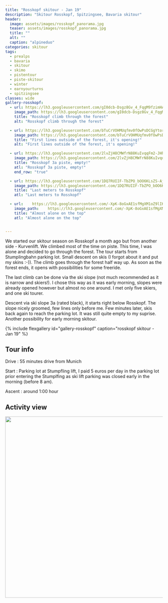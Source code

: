 ```yaml
---
title: "Rosskopf skitour - Jan 19"
description: "Skitour Rosskopf, Spitzingsee, Bavaria skitour"
header:
  image: assets/images/rosskopf_panorama.jpg
  teaser: assets/images/rosskopf_panorama.jpg
  title: ""
  alt: ""
  caption: "alpineduo"
categories: skitour
tags:
  - prealps
  - bavaria
  - skitour
  - skimo
  - pistentour
  - piste-skitour
  - winter
  - earnyourturns
  - spitzingsee
classes: wide
gallery-rosskopf:
  - url: https://lh3.googleusercontent.com/gI0dcb-Dsgz8Gv_4_FqgM9fzimHAXkCbJRHyvXHWGsIjZK2ktUcc4uJLc7Qt3wbGnstTK37c7_-V-w664T8qljH--zWdWGta67G-YqsP5xsf1ORyZJ4wDayjVtnNnGtyJBvHChYSWstJPBKvjWsAVScEI9N7n9m-GsspFxp5MvSoLxCWwRnKi2LquDEimI48Np_0SogxhUkOH2C9K89UBlqBa2FMMeRyPpB82RmVA4w3KqZHtJ4cKmBqNJDYoX3hwqXhVMpncDvrdMmQbZNN0sEbgrMKm7fxz_eH9PqT0Nd5IqixzjVv1jveNxP2vCdtp52Pva-PD1lTBUJgW7oa9SmtnW_8E6EdWNlt1PKoAWrsNz_e6-Wz9MlaiEJ24T6NuFrmflmJVgqIwJpQGmjwYy588X59DHtYQz2JrEeinUrwjqdiKyoqycBCd6KmIyh1JK4MXC7J2Vjc-BdRxTN1mVxIgIO-2hy_lD309NuK0nWy_u2IpbGtR0NZ3Cz-6nLZvJuGBpN8Xm4JUB51QIQghH922VsQDxarR-2ibggQC4r3cdr_FAoCRzW2WjAwHRRYu4XclijtDC6_Cni_VwOdJfetn36xymi66RGcbi1x9EoQCoT77BJgsViz7BcWlQbSFJR-bT6Dw9yioigHPJEuFOIn_es2Gg9OM6x-X94pOoICaejfNcvXPYC0Uu1jKyaEK-659NbkTrN7Y9vj3cU=w1084-h1444-no
    image_path: https://lh3.googleusercontent.com/gI0dcb-Dsgz8Gv_4_FqgM9fzimHAXkCbJRHyvXHWGsIjZK2ktUcc4uJLc7Qt3wbGnstTK37c7_-V-w664T8qljH--zWdWGta67G-YqsP5xsf1ORyZJ4wDayjVtnNnGtyJBvHChYSWstJPBKvjWsAVScEI9N7n9m-GsspFxp5MvSoLxCWwRnKi2LquDEimI48Np_0SogxhUkOH2C9K89UBlqBa2FMMeRyPpB82RmVA4w3KqZHtJ4cKmBqNJDYoX3hwqXhVMpncDvrdMmQbZNN0sEbgrMKm7fxz_eH9PqT0Nd5IqixzjVv1jveNxP2vCdtp52Pva-PD1lTBUJgW7oa9SmtnW_8E6EdWNlt1PKoAWrsNz_e6-Wz9MlaiEJ24T6NuFrmflmJVgqIwJpQGmjwYy588X59DHtYQz2JrEeinUrwjqdiKyoqycBCd6KmIyh1JK4MXC7J2Vjc-BdRxTN1mVxIgIO-2hy_lD309NuK0nWy_u2IpbGtR0NZ3Cz-6nLZvJuGBpN8Xm4JUB51QIQghH922VsQDxarR-2ibggQC4r3cdr_FAoCRzW2WjAwHRRYu4XclijtDC6_Cni_VwOdJfetn36xymi66RGcbi1x9EoQCoT77BJgsViz7BcWlQbSFJR-bT6Dw9yioigHPJEuFOIn_es2Gg9OM6x-X94pOoICaejfNcvXPYC0Uu1jKyaEK-659NbkTrN7Y9vj3cU=w1084-h1444-no
    title: "Rosskopf climb through the forest"
    alt: "Rosskopf climb through the forest"

  - url: https://lh3.googleusercontent.com/bTuCrVOHMUqfmv0fOwPsDCGgYtorFqP8q7STuZxTjEvTh66ih7wd0P--ZnpQbxKnGDVFTcpWKJdCwot_Dg0I5PfftLeFy2kuaNUFm3iewTxaRrfDoIWADllJ_0t8nYTxkFtT6J4lot-AXaKJoGQvvUpzAYfhXxmIlZ6QlrcfBqLeItHJIWBxG4GQ_ZYDUGctviJbWZIGwJBPKsKelKNY4NCB9ZoRprIulzd4TLsexzzHpzeIHe58l24nky5BUXTX99sWYsKi-5ahFQK0IPa4gu46rZb15sMicvnm9w3zF_JBmPG5MYc7mPwnIZ3pjg5pE8C92F92PMIIZZEBqBKcnuxoFuRxQzXOFAUibp77VlfteJQuNNPdvSyND2cWcmLp0Xg9xTqOKaDlyCJWSglS-pQWr6ycIJMvobRyqbt0I6XdURNZ0pjtyfCMORMOgPXvK9aSYKgK9B5Q024ED-pN1p-n8hJGQugMKcGZxZS9Gmqv2kdwW_-LLXIJAwc65_WqucY56waMSR1jfgwHeDkkl8DwhjnAsZAWkHvS-Wuk4COVAnBTyhaV0WfIOo3n8tbEp02IKH4dxAxC4DZQEk9GK2xDeyWrzt1i5yxuYs-G7m27gyx06bD1Bj1RJ5-kRlzZgxMqF1gzBGMHkWN38VwB2SjYO7IE5_OGJsEuR58dFKi8YeyPGc2X3zrRi82R4DABVAO4mZ91jaybv6qIQYU=w1084-h1444-no
    image_path: https://lh3.googleusercontent.com/bTuCrVOHMUqfmv0fOwPsDCGgYtorFqP8q7STuZxTjEvTh66ih7wd0P--ZnpQbxKnGDVFTcpWKJdCwot_Dg0I5PfftLeFy2kuaNUFm3iewTxaRrfDoIWADllJ_0t8nYTxkFtT6J4lot-AXaKJoGQvvUpzAYfhXxmIlZ6QlrcfBqLeItHJIWBxG4GQ_ZYDUGctviJbWZIGwJBPKsKelKNY4NCB9ZoRprIulzd4TLsexzzHpzeIHe58l24nky5BUXTX99sWYsKi-5ahFQK0IPa4gu46rZb15sMicvnm9w3zF_JBmPG5MYc7mPwnIZ3pjg5pE8C92F92PMIIZZEBqBKcnuxoFuRxQzXOFAUibp77VlfteJQuNNPdvSyND2cWcmLp0Xg9xTqOKaDlyCJWSglS-pQWr6ycIJMvobRyqbt0I6XdURNZ0pjtyfCMORMOgPXvK9aSYKgK9B5Q024ED-pN1p-n8hJGQugMKcGZxZS9Gmqv2kdwW_-LLXIJAwc65_WqucY56waMSR1jfgwHeDkkl8DwhjnAsZAWkHvS-Wuk4COVAnBTyhaV0WfIOo3n8tbEp02IKH4dxAxC4DZQEk9GK2xDeyWrzt1i5yxuYs-G7m27gyx06bD1Bj1RJ5-kRlzZgxMqF1gzBGMHkWN38VwB2SjYO7IE5_OGJsEuR58dFKi8YeyPGc2X3zrRi82R4DABVAO4mZ91jaybv6qIQYU=w1084-h1444-no
    title: "First lines outside of the forest, it's opening!"
    alt: "First lines outside of the forest, it's opening!"

  - url: https://lh3.googleusercontent.com/2lvZjH8CMWfrN88KuIvqqFm2-JHhra_-XXgYeJTKhrMXGmsdhxWScxjAOLY4XA0v7GBU_NsBc_ZT_cskwJCNWpmj6cjtsPHrvejpVMJ608WuXBMvTD7YYlk25yWTzc2CHnj7FtggtxSbgo3KiUxp20GZLvVZAqRqXFZtffziB0L640RGwU0Z0c-KeLOhyPnGleuAW4SFJ04clHon3660uOhTWLZewfA9gS8o2ZdnVg1B4-qL24YUAFW2PhdOvvJCdSCprAdkbMARWN45ihhe5jjiWnNOQcOAl8DPwZen1U33ULU3x1vIz_ofpGZgHlbXNSqwndGMykw2-APHGrLvvRYdo09soDCv_PTpHKcZ9zaEi5HB2Vov8en-YrKyTE9PWlesWf2wkz3z0xGbnkUaDi3QBQz9v1DXk-JeZ2-PXoFZ6pAsyBifLyGVxPVzN5zpAjn_P8GyMmdHbrDGhz0mstCP-VoyP-PS-DsFXuAiygp7sGOHA906IM7S-PMrqhXzsQ0BJVxm-YUtbuPudblzlER0-yZuhIJPIUl3-cP0G8IzvFsnDcXCXSG1MClXBoQSwXs6gfjF4e6BUvEIOtv7tU8XEZ78_aKyK8BYXNU1R3AsnZKThhG_fqN0ZE5p-PxWQHWj4rqXYdWG1nEvO4FV3dsPV03y--FuBCs_HbpAWCqlONjYpuguL95w4qdywJ4VWc_vzKBUnD2SdQgoBNg=w1084-h1444-no
    image_path: https://lh3.googleusercontent.com/2lvZjH8CMWfrN88KuIvqqFm2-JHhra_-XXgYeJTKhrMXGmsdhxWScxjAOLY4XA0v7GBU_NsBc_ZT_cskwJCNWpmj6cjtsPHrvejpVMJ608WuXBMvTD7YYlk25yWTzc2CHnj7FtggtxSbgo3KiUxp20GZLvVZAqRqXFZtffziB0L640RGwU0Z0c-KeLOhyPnGleuAW4SFJ04clHon3660uOhTWLZewfA9gS8o2ZdnVg1B4-qL24YUAFW2PhdOvvJCdSCprAdkbMARWN45ihhe5jjiWnNOQcOAl8DPwZen1U33ULU3x1vIz_ofpGZgHlbXNSqwndGMykw2-APHGrLvvRYdo09soDCv_PTpHKcZ9zaEi5HB2Vov8en-YrKyTE9PWlesWf2wkz3z0xGbnkUaDi3QBQz9v1DXk-JeZ2-PXoFZ6pAsyBifLyGVxPVzN5zpAjn_P8GyMmdHbrDGhz0mstCP-VoyP-PS-DsFXuAiygp7sGOHA906IM7S-PMrqhXzsQ0BJVxm-YUtbuPudblzlER0-yZuhIJPIUl3-cP0G8IzvFsnDcXCXSG1MClXBoQSwXs6gfjF4e6BUvEIOtv7tU8XEZ78_aKyK8BYXNU1R3AsnZKThhG_fqN0ZE5p-PxWQHWj4rqXYdWG1nEvO4FV3dsPV03y--FuBCs_HbpAWCqlONjYpuguL95w4qdywJ4VWc_vzKBUnD2SdQgoBNg=w1084-h1444-no
    title: "Rosskopf 3a piste, empty!"
    atl: "Rosskopf 3a piste, empty!"
    end_row: "true"

  - url: https://lh3.googleusercontent.com/1DQ7RUIIF-TbZPO_bOO6KLsZS-AjVw45sQT2n3A5BVyoKDhSyxR7yPSfo_k3gccESWsPTF08kD_6zeK-DWF7Dk21FibISVU56g3w6L_2eFekLDHzo924PUJhgrQXSA5Lmi9wXQagI9qA1DEUTFgrMPnSjq5b7o6Sft98KgEZ7N2Ip6-LF9bjg4gC98FW7OzkAJkmxTmN0CFmHzgFw8HOcsza8ZCu2Rn_Xq4De8cceW3YpRVU4N7odXyDR6hF673pE-ebhzzBcHRXc-E83Bz7sYa7rmSoFcM_TAW_Eh_A7LmnW1130WN99YOWfWMJI_uSv6dqR7HJutPObjcAqALNt0EPwfJdkQV4X5abOAJ5nZwy_GHT-s8lDtjB_7JskKjPqItIwzTIHeYqbAkJ4fv7fwYNtWB0OCZFSt64R8cEaxNdhCKW0RmFDB00LN6lXqChdSZlcBeStyCeViMFIyhetzAu3sdqFW9T-vUSsXNAr2xasQebGTn02aShO5jZ-9uu_2ll9dzkB_gmuV8Mp81mZ5VGz13mJAAURZpezHlt_Y6wt6J168r2Y9vy-g8sf1r6pVPZTtlrvZQ3em6kxr-Tp_EbizPgkCrJSLJTIdKztYJp2s9rcLc6BBWTMJ-xt7ffBZNmiRyfDjohHUy17F4ALS-9Xsz6HWfY_offYhuJOFe8tCtwoz-O9uCAPi7CwFyu5MnftaPN2JaElZzcPXY=w1084-h1444-no
    image_path: https://lh3.googleusercontent.com/1DQ7RUIIF-TbZPO_bOO6KLsZS-AjVw45sQT2n3A5BVyoKDhSyxR7yPSfo_k3gccESWsPTF08kD_6zeK-DWF7Dk21FibISVU56g3w6L_2eFekLDHzo924PUJhgrQXSA5Lmi9wXQagI9qA1DEUTFgrMPnSjq5b7o6Sft98KgEZ7N2Ip6-LF9bjg4gC98FW7OzkAJkmxTmN0CFmHzgFw8HOcsza8ZCu2Rn_Xq4De8cceW3YpRVU4N7odXyDR6hF673pE-ebhzzBcHRXc-E83Bz7sYa7rmSoFcM_TAW_Eh_A7LmnW1130WN99YOWfWMJI_uSv6dqR7HJutPObjcAqALNt0EPwfJdkQV4X5abOAJ5nZwy_GHT-s8lDtjB_7JskKjPqItIwzTIHeYqbAkJ4fv7fwYNtWB0OCZFSt64R8cEaxNdhCKW0RmFDB00LN6lXqChdSZlcBeStyCeViMFIyhetzAu3sdqFW9T-vUSsXNAr2xasQebGTn02aShO5jZ-9uu_2ll9dzkB_gmuV8Mp81mZ5VGz13mJAAURZpezHlt_Y6wt6J168r2Y9vy-g8sf1r6pVPZTtlrvZQ3em6kxr-Tp_EbizPgkCrJSLJTIdKztYJp2s9rcLc6BBWTMJ-xt7ffBZNmiRyfDjohHUy17F4ALS-9Xsz6HWfY_offYhuJOFe8tCtwoz-O9uCAPi7CwFyu5MnftaPN2JaElZzcPXY=w1084-h1444-no
    title: "Last meters to Rosskopf"
    atl: "Last meters to Rosskopf"

  - url:    https://lh3.googleusercontent.com/-XpK-8oGxAE1sfMgXM1oZ9lIKE11WZ1oFp9OT024puOhdWFr79X4Hnjt5WOB6YmD7NXkB6_ap3yb_-XTfz15huAC0ZNA1rreBGaYTVcUWSGIuJ2H9P5N8vLR_s5lFCPshkJRSJEGtUqwdYZqZmydoS5JKiYNCbe_Z-N8YJ8k0JpdHSMAlkGe6YyTLv2lEs-5h1g4K3Opz2kd5soNT0OKuSSIMdlD3tk59Ogunwzd9jpgcPKJIuOClvXvCBTmu9Zazi1bsTrxhVcQn3sHZIM9MwKbWa6ySfaMBbxMP99WiV8h-4lim-ygoBXvOC3X8ugMnLo3Ts4rh_OoJv4LWBYuoYmBDy4ZLLvjvsdrrLto8DxE1SIuo7XPwIB1U5io2ws9dinMOjvcNoM0VPLaSLuustCqKv9TJqwqm580g9Pt7VgwhxCZyliDbjDok_ih0fY8dO2PqjLUfT3EhIx4F6dHj4TybYWs0vSJ_Sewd6nQB53HHBp2UcNWPgkVEubUmCLTxRXQplFx_j6hjeV1BE5oKFoz5NLUzsWC2ImiYB1PUodqCes7oaczPOMYwuZn1JAL0i-ia-aV2aJIvW9ayEnQrJ0Y5IMFJKgo2rpRjZzaEIPqiwGHNOixNADz1o2KS-tVSADxi29oVwmakfw_sjgTKlwiC-PQLfma-EfwoEGXdnon8XG5iwlXiVC3M8ln40NwxDSw4mZvem3vV3L-bAw=w1084-h1444-no
    image_path:    https://lh3.googleusercontent.com/-XpK-8oGxAE1sfMgXM1oZ9lIKE11WZ1oFp9OT024puOhdWFr79X4Hnjt5WOB6YmD7NXkB6_ap3yb_-XTfz15huAC0ZNA1rreBGaYTVcUWSGIuJ2H9P5N8vLR_s5lFCPshkJRSJEGtUqwdYZqZmydoS5JKiYNCbe_Z-N8YJ8k0JpdHSMAlkGe6YyTLv2lEs-5h1g4K3Opz2kd5soNT0OKuSSIMdlD3tk59Ogunwzd9jpgcPKJIuOClvXvCBTmu9Zazi1bsTrxhVcQn3sHZIM9MwKbWa6ySfaMBbxMP99WiV8h-4lim-ygoBXvOC3X8ugMnLo3Ts4rh_OoJv4LWBYuoYmBDy4ZLLvjvsdrrLto8DxE1SIuo7XPwIB1U5io2ws9dinMOjvcNoM0VPLaSLuustCqKv9TJqwqm580g9Pt7VgwhxCZyliDbjDok_ih0fY8dO2PqjLUfT3EhIx4F6dHj4TybYWs0vSJ_Sewd6nQB53HHBp2UcNWPgkVEubUmCLTxRXQplFx_j6hjeV1BE5oKFoz5NLUzsWC2ImiYB1PUodqCes7oaczPOMYwuZn1JAL0i-ia-aV2aJIvW9ayEnQrJ0Y5IMFJKgo2rpRjZzaEIPqiwGHNOixNADz1o2KS-tVSADxi29oVwmakfw_sjgTKlwiC-PQLfma-EfwoEGXdnon8XG5iwlXiVC3M8ln40NwxDSw4mZvem3vV3L-bAw=w1084-h1444-no
    title: "Almost alone on the top"
    atl: "Almost alone on the top"


---
```


We started our skitour season on Rosskopf a month ago but from another side - Kurvenlift. We climbed most of the time on piste. This time, I was alone and decided to go through the forest. The tour starts from Stumplingbahn parking lot. Small descent on skis (I forgot about it and put my skins :-)). The climb goes through the forest half way up. As soon as the forest ends, it opens with possibilities for some freeride.

The last climb can be done via the ski slope (not much recommended as it is narrow and skiers!). I chose this way as it was early morning, slopes were already opened however but almost no one around. I met only five skiers, and one ski tourer.

Descent via ski slope 3a (rated black), it starts right below Rosskopf. The slope nicely groomed, few lines only before me. Few minutes later, skis back again to reach the parking lot. It was still quite empty to my suprise. 
Another possibility for early morning skitour.

{% include flexgallery id="gallery-rosskopf" caption="rosskopf skitour - Jan 19" %}

## Tour info

Drive
: 55 minutes drive from Munich

Start
: Parking lot at Stumpfling lift, I paid 5 euros per day in the parking lot prior entering the Stumplfing as ski lift parking was closed early in the morning (before 8 am).

Ascent
: around 1:00 hour 

## Activity view

<a href="https://www.komoot.com/tour/55207462?ref=wtd"><img src="https://www.komoot.com/tour/55207462/embed?image=1&profile=1&width=640&height=580" width="640" height="580"/></a>
